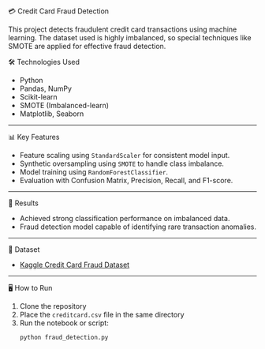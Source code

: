 💳 Credit Card Fraud Detection

This project detects fraudulent credit card transactions using machine learning. The dataset used is highly imbalanced, so special techniques like SMOTE are applied for effective fraud detection.


🛠 Technologies Used
- Python
- Pandas, NumPy
- Scikit-learn
- SMOTE (Imbalanced-learn)
- Matplotlib, Seaborn

---

📊 Key Features
- Feature scaling using `StandardScaler` for consistent model input.
- Synthetic oversampling using `SMOTE` to handle class imbalance.
- Model training using `RandomForestClassifier`.
- Evaluation with Confusion Matrix, Precision, Recall, and F1-score.

---

🧪 Results
- Achieved strong classification performance on imbalanced data.
- Fraud detection model capable of identifying rare transaction anomalies.

---

📁 Dataset
- [Kaggle Credit Card Fraud Dataset](https://www.kaggle.com/datasets/mlg-ulb/creditcardfraud)

---

🖥️ How to Run
1. Clone the repository  
2. Place the `creditcard.csv` file in the same directory  
3. Run the notebook or script:  
   ```bash
   python fraud_detection.py
